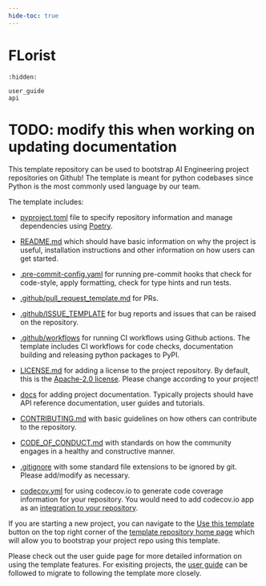 ```yaml
---
hide-toc: true
---
```


# FLorist

```{toctree}
:hidden:

user_guide
api

```

# TODO: modify this when working on updating documentation

This template repository can be used to bootstrap AI Engineering project repositories
on Github! The template is meant for python codebases since Python is the most commonly
used language by our team.

The template includes:

- [pyproject.toml](https://pip.pypa.io/en/stable/reference/build-system/pyproject-toml/)
file to specify repository information and manage dependencies using
[Poetry](https://python-poetry.org/).

- [README.md](https://docs.github.com/en/repositories/managing-your-repositorys-settings-and-features/customizing-your-repository/about-readmes) which should have basic information on why the project is
useful, installation instructions and other information on how users can get started.

- [.pre-commit-config.yaml](https://pre-commit.com/) for running pre-commit hooks that
check for code-style, apply formatting, check for type hints and run tests.

- [.github/pull_request_template.md](https://docs.github.com/en/communities/using-templates-to-encourage-useful-issues-and-pull-requests/creating-a-pull-request-template-for-your-repository) for PRs.

- [.github/ISSUE_TEMPLATE](https://docs.github.com/en/communities/using-templates-to-encourage-useful-issues-and-pull-requests/configuring-issue-templates-for-your-repository) for bug reports and issues that can be raised on the repository.

- [.github/workflows](https://docs.github.com/en/actions/using-workflows) for running CI
workflows using Github actions. The template includes CI workflows for code checks,
documentation building and releasing python packages to PyPI.

- [LICENSE.md](https://docs.github.com/en/repositories/managing-your-repositorys-settings-and-features/customizing-your-repository/licensing-a-repository) for adding a license to the project repository.
By default, this is the [Apache-2.0 license](http://www.apache.org/licenses/). Please
change according to your project!

- [docs](https://pradyunsg.me/furo/) for adding project documentation. Typically
projects should have API reference documentation, user guides and tutorials.

- [CONTRIBUTING.md](https://docs.github.com/en/communities/setting-up-your-project-for-healthy-contributions/setting-guidelines-for-repository-contributors) with basic guidelines on how others can
contribute to the repository.

- [CODE_OF_CONDUCT.md](https://docs.github.com/en/communities/setting-up-your-project-for-healthy-contributions/adding-a-code-of-conduct-to-your-project) with standards on how the community engages in
a healthy and constructive manner.

- [.gitignore](https://docs.github.com/en/get-started/getting-started-with-git/ignoring-files)
with some standard file extensions to be ignored by git. Please add/modify as necessary.

- [codecov.yml](https://docs.codecov.com/docs/codecov-yaml) for using codecov.io to
generate code coverage information for your repository. You would need to add codecov.io
app as an [integration to your repository](https://docs.codecov.com/docs/how-to-create-a-github-app-for-codecov-enterprise).


If you are starting a new project, you can navigate to the [Use this template](https://docs.github.com/en/repositories/creating-and-managing-repositories/creating-a-repository-from-a-template) button
on the top right corner of the [template repository home page](https://github.com/VectorInstitute/FLorist)
which will allow you to bootstrap your project repo using this template.

Please check out the user guide page for more detailed information on using the
template features. For exisiting projects, the [user guide](user_guide.md)
can be followed to migrate to following the template more closely.
